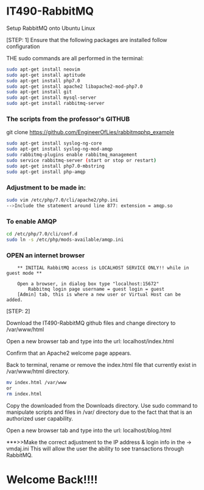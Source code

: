 # IT490-RabbitMQ

Setup RabbitMQ onto Ubuntu Linux

[STEP: 1]
Ensure that the following packages are installed follow configuration 

THE sudo commands are all performed in the terminal:
``` bash
sudo apt-get install neovim
sudo apt-get install aptitude
sudo apt-get install php7.0 
sudo apt-get install apache2 libapache2-mod-php7.0
sudo apt-get install git
sudo apt-get install mysql-server
sudo apt-get install rabbitmq-server
```
### The scripts from the professor's GITHUB
git clone https://github.com/EngineerOfLies/rabbitmqphp_example

``` bash
sudo apt-get install syslog-ng-core
sudo apt-get install syslog-ng-mod-amqp
sudo rabbitmq-plugins enable rabbitmq_management
sudo service rabbitmq-server (start or stop or restart) 
sudo apt-get install php7.0-mbstring
sudo apt-get install php-amqp
```
### Adjustment to be made in:
```bash
sudo vim /etc/php/7.0/cli/apache2/php.ini
-->Include the statement around line 877: extension = amqp.so
```

### To enable AMQP
``` bash
cd /etc/php/7.0/cli/conf.d
sudo ln -s /etc/php/mods-available/amqp.ini
```

### OPEN an internet browser
```	
	** INITIAL RabbitMQ access is LOCALHOST SERVICE ONLY!! while in guest mode **

	Open a browser, in dialog box type "localhost:15672"
		Rabbitmq login page username = guest login = guest
	[Admin] tab, this is where a new user or Virtual Host can be added.
```

[STEP: 2]

Download the IT490-RabbitMQ github files and change directory to  /var/www/html

Open a new browser tab and type into the url: localhost/index.html

Confirm that an Apache2 welcome page appears.

Back to terminal, rename or remove the index.html file that currently exist in /var/www/html directory.
```bash
mv index.html /var/www
or
rm index.html
```

Copy the downloaded from the Downloads directory.  Use sudo command to manipulate scripts and files in /var/ directory 
due to the fact that that is an authorized user capability.

Open a new browser tab and type into the url: localhost/blog.html

***>>Make the correct adjustment to the IP address & login info in the ->  vmdaj.ini
This will allow the user the ability to see transactions through RabbitMQ. 


# Welcome Back!!!!


	

